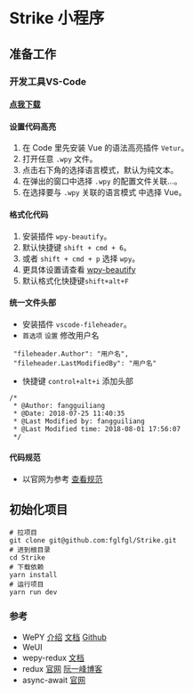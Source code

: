 # Strike 小程序

## 准备工作
### 开发工具VS-Code
#### [点我下载](https://code.visualstudio.com)
#### 设置代码高亮
1. 在 Code 里先安装 Vue 的语法高亮插件 `Vetur`。
2. 打开任意 `.wpy` 文件。
3. 点击右下角的选择语言模式，默认为纯文本。
4. 在弹出的窗口中选择 `.wpy` 的配置文件关联...。
5. 在选择要与 `.wpy` 关联的语言模式 中选择 Vue。

#### 格式化代码
1. 安装插件 `wpy-beautify`。
2. 默认快捷键 `shift + cmd + 6`。
3. 或者 `shift + cmd + p` 选择 `wpy`。
4. 更具体设置请查看 [wpy-beautify](https://marketplace.visualstudio.com/items?itemName=doingweb.wpy-beautify)
5. 默认格式化快捷键`shift+alt+F`

#### 统一文件头部
- 安装插件 `vscode-fileheader`。
- `首选项` `设置` 修改用户名 

```
 "fileheader.Author": "用户名",
 "fileheader.LastModifiedBy": "用户名"
```
- 快捷键 `control+alt+i` 添加头部

```
/*
 * @Author: fangguiliang 
 * @Date: 2018-07-25 11:40:35 
 * @Last Modified by: fangguiliang
 * @Last Modified time: 2018-08-01 17:56:07
 */
```

#### 代码规范
- 以官网为参考 [查看规范](https://tencent.github.io/wepy/document.html#/?id=代码规范)

## 初始化项目
```
# 拉项目
git clone git@github.com:fglfgl/Strike.git
# 进到根目录
cd Strike
# 下载依赖
yarn install
# 运行项目
yarn run dev
```
      
### 参考
- WePY [介绍](https://tencent.github.io/wepy/) [文档](https://tencent.github.io/wepy/document.html#/) [Github](https://github.com/Tencent/wepy)
- WeUI
- wepy-redux [文档](https://www.npmjs.com/package/wepy-redux)
- redux [官网](https://redux.js.org) [阮一峰博客](http://www.ruanyifeng.com/blog/2016/09/redux_tutorial_part_one_basic_usages.html)
- async-await [官网](https://javascript.info/async-await) 
 


